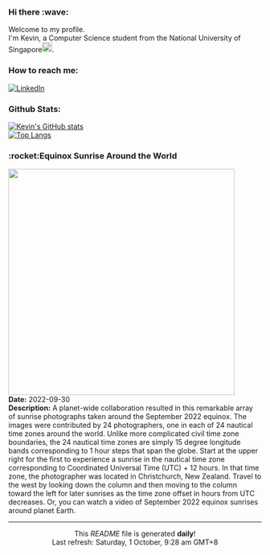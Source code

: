 <h3>Hi there :wave:</h3>

Welcome to my profile.   
I'm Kevin, a Computer Science student from the National University of Singapore<img src="https://img.icons8.com/color/96/000000/singapore-circular.png" width="20px"/>.</p>

<h3>How to reach me: </h3>
<a href="https://www.linkedin.com/in/kevin-foong/"><img alt="LinkedIn" src="https://img.shields.io/badge/linkedin-%230077B5.svg?&style=for-the-badge&logo=linkedin&logoColor=white" /></a> 

<h3>Github Stats: </h3> 

[![Kevin's GitHub stats](https://github-readme-stats.vercel.app/api?username=kevin9foong&theme=tokyonight)](https://github.com/anuraghazra/github-readme-stats) <br/>
[![Top Langs](https://github-readme-stats.vercel.app/api/top-langs/?username=kevin9foong&layout=compact&theme=tokyonight)](https://github.com/anuraghazra/github-readme-stats)

<h3>:rocket:Equinox Sunrise Around the World</h3> 
<img width="450" src="https:&#x2F;&#x2F;apod.nasa.gov&#x2F;apod&#x2F;image&#x2F;2209&#x2F;SunriseATWImageCollageFinal4800px.jpg" /><br/>
<b>Date:</b> 2022-09-30<br/>
<b>Description:</b> A planet-wide collaboration resulted in this remarkable array of sunrise photographs taken around the September 2022 equinox. The images were contributed by 24 photographers, one in each of 24 nautical time zones around the world. Unlike more complicated civil time zone boundaries, the 24 nautical time zones are simply 15 degree longitude bands corresponding to 1 hour steps that span the globe. Start at the upper right for the first to experience a sunrise in the nautical time zone corresponding to Coordinated Universal Time (UTC) + 12 hours. In that time zone, the photographer was located in Christchurch, New Zealand. Travel to the west by looking down the column and then moving to the column toward the left for later sunrises as the time zone offset in hours from UTC decreases. Or, you can watch a video of September 2022 equinox sunrises around planet Earth.<br/>

------------
<p align="center">This <i>README</i> file is generated <b>daily</b>!</br>
Last refresh: Saturday, 1 October, 9:28 am GMT+8<br />